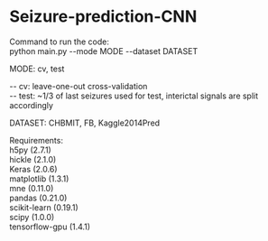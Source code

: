 # Seizure-prediction-CNN

Command to run the code: </br>
python main.py --mode MODE --dataset DATASET

MODE: cv, test

-- cv: leave-one-out cross-validation </br>
-- test: ~1/3 of last seizures used for test, interictal signals are split accordingly

DATASET: CHBMIT, FB, Kaggle2014Pred

Requirements: </br>
h5py (2.7.1) </br>
hickle (2.1.0) </br>
Keras (2.0.6) </br>
matplotlib (1.3.1) </br>
mne (0.11.0) </br>
pandas (0.21.0) </br>
scikit-learn (0.19.1) </br>
scipy (1.0.0) </br>
tensorflow-gpu (1.4.1)
